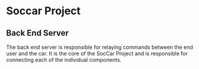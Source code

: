 # Soccar Project

## Back End Server

The back end server is responsible for relaying commands between the end user and the car. It is the core of the SocCar Project and is responsible for connecting each of the individual components.
